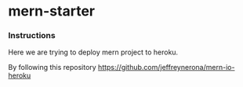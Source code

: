 

# mern-starter


### Instructions

Here we are trying to deploy mern project to heroku.

By following this repository
https://github.com/jeffreynerona/mern-io-heroku
